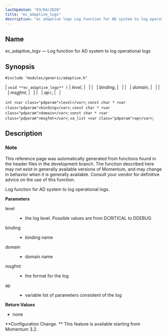 ```yaml
---
lastUpdated: "03/04/2020"
title: "ec_adaptive_logv"
description: "ec adaptive logv Log function for AD system to log operational logs void ec adaptive logv level binding domain msgfmt ap int level const char binding const char domain const char msgfmt va list ap This reference page was automatically generated from functions found in the header files in the..."
---
```


<a name="apis.ec_adaptive_logv"></a> 
## Name

ec_adaptive_logv — Log function for AD system to log operational logs

## Synopsis

`#include "modules/generic/adaptive.h"`

| `void **ec_adaptive_logv** (` | <var class="pdparam">level</var>, |   |
|   | <var class="pdparam">binding</var>, |   |
|   | <var class="pdparam">domain</var>, |   |
|   | <var class="pdparam">msgfmt</var>, |   |
|   | <var class="pdparam">ap</var>`)`; |   |

`int <var class="pdparam">level</var>`;
`const char * <var class="pdparam">binding</var>`;
`const char * <var class="pdparam">domain</var>`;
`const char * <var class="pdparam">msgfmt</var>`;
`va_list <var class="pdparam">ap</var>`;<a name="idp28874992"></a> 
## Description

### Note

This reference page was automatically generated from functions found in the header files in the development branch. The function described here may not exist in generally available versions of Momentum, and may change in behavior when it is generally available. Consult your vendor for definitive advice on the use of this function.

Log function for AD system to log operational logs.

**<a name="idp28155808"></a> Parameters**

<dl class="variablelist">

<dt>level</dt>

<dd>

- the log level. Possible values are from DCRITICAL to DDEBUG

</dd>

<dt>binding</dt>

<dd>

- binding name

</dd>

<dt>domain</dt>

<dd>

- domain name

</dd>

<dt>msgfmt</dt>

<dd>

- the format for the log

</dd>

<dt>ap</dt>

<dd>

- variable list of parameters consistent of the log

</dd>

</dl>

**<a name="idp28165840"></a> Return Values**

- none

**Configuration Change. ** This feature is available starting from Momentum 3.2.